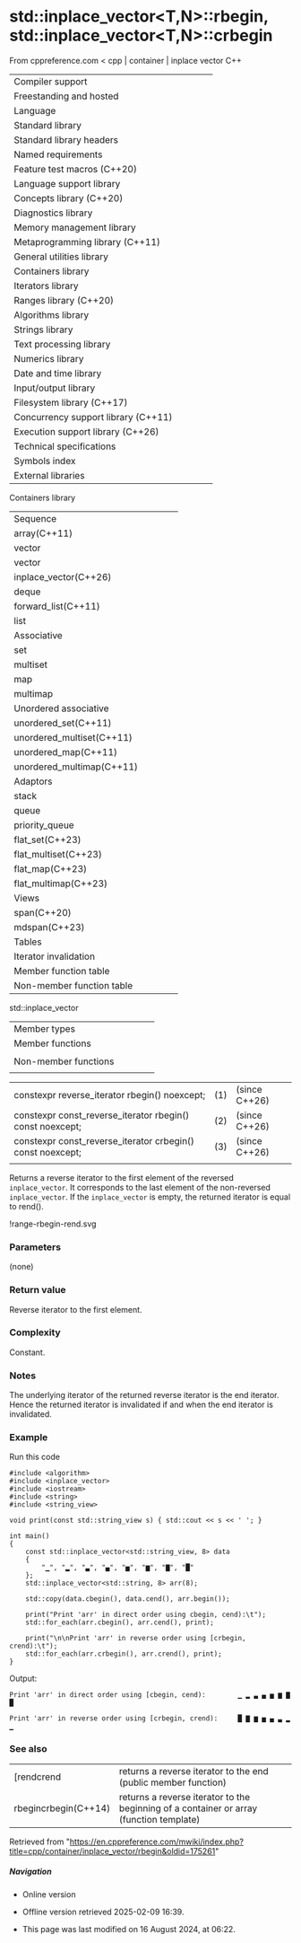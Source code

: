 # std::inplace_vector<T,N>::rbegin, std::inplace_vector<T,N>::crbegin

From cppreference.com
< cpp‎ | container‎ | inplace vector
C++

|  |  |  |  |  |
| --- | --- | --- | --- | --- |
| Compiler support | | | | |
| Freestanding and hosted | | | | |
| Language | | | | |
| Standard library | | | | |
| Standard library headers | | | | |
| Named requirements | | | | |
| Feature test macros (C++20) | | | | |
| Language support library | | | | |
| Concepts library (C++20) | | | | |
| Diagnostics library | | | | |
| Memory management library | | | | |
| Metaprogramming library (C++11) | | | | |
| General utilities library | | | | |
| Containers library | | | | |
| Iterators library | | | | |
| Ranges library (C++20) | | | | |
| Algorithms library | | | | |
| Strings library | | | | |
| Text processing library | | | | |
| Numerics library | | | | |
| Date and time library | | | | |
| Input/output library | | | | |
| Filesystem library (C++17) | | | | |
| Concurrency support library (C++11) | | | | |
| Execution support library (C++26) | | | | |
| Technical specifications | | | | |
| Symbols index | | | | |
| External libraries | | | | |

Containers library

|  |  |  |  |  |
| --- | --- | --- | --- | --- |
| Sequence | | | | |
| array(C++11) | | | | |
| vector | | | | |
| vector<bool> | | | | |
| inplace_vector(C++26) | | | | |
| deque | | | | |
| forward_list(C++11) | | | | |
| list | | | | |
| Associative | | | | |
| set | | | | |
| multiset | | | | |
| map | | | | |
| multimap | | | | |
| Unordered associative | | | | |
| unordered_set(C++11) | | | | |
| unordered_multiset(C++11) | | | | |
| unordered_map(C++11) | | | | |
| unordered_multimap(C++11) | | | | |
| Adaptors | | | | |
| stack | | | | |
| queue | | | | |
| priority_queue | | | | |
| flat_set(C++23) | | | | |
| flat_multiset(C++23) | | | | |
| flat_map(C++23) | | | | |
| flat_multimap(C++23) | | | | |
| Views | | | | |
| span(C++20) | | | | |
| mdspan(C++23) | | | | |
| Tables | | | | |
| Iterator invalidation | | | | |
| Member function table | | | | |
| Non-member function table | | | | |

std::inplace_vector

|  |  |  |  |  |
| --- | --- | --- | --- | --- |
| Member types | | | | |
| Member functions | | | | |
| |  |  |  |  |  | | --- | --- | --- | --- | --- | | inplace_vector::inplace_vector | | | | | | inplace_vector::~inplace_vector | | | | | | inplace_vector::operator= | | | | | | inplace_vector::assign | | | | | | inplace_vector::assign_range | | | | | | Size and capacity | | | | | | inplace_vector::empty | | | | | | inplace_vector::size | | | | | | inplace_vector::max_size | | | | | | inplace_vector::capacity | | | | | | inplace_vector::resize | | | | | | inplace_vector::reserve | | | | | | inplace_vector::shrink_to_fit | | | | | | Iterators | | | | | | inplace_vector::begininplace_vector::cbegin | | | | | | inplace_vector::endinplace_vector::cend | | | | | | ****inplace_vector::rbegininplace_vector::crbegin**** | | | | | | inplace_vector::rendinplace_vector::crend | | | | | | |  |  |  |  |  | | --- | --- | --- | --- | --- | | Element access | | | | | | inplace_vector::at | | | | | | [inplace_vector::operator[]](operator_at.html "cpp/container/inplace vector/operator at") | | | | | | inplace_vector::front | | | | | | inplace_vector::back | | | | | | inplace_vector::data | | | | | | Modifiers | | | | | | inplace_vector::clear | | | | | | inplace_vector::erase | | | | | | inplace_vector::swap | | | | | | inplace_vector::insert | | | | | | inplace_vector::insert_range | | | | | | inplace_vector::emplace | | | | | | inplace_vector::emplace_back | | | | | | inplace_vector::try_emplace_back | | | | | | inplace_vector::unchecked_emplace_back | | | | | | inplace_vector::push_back | | | | | | inplace_vector::try_push_back | | | | | | inplace_vector::unchecked_push_back | | | | | | inplace_vector::pop_back | | | | | | inplace_vector::append_range | | | | | | inplace_vector::try_append_range | | | | | |
| Non-member functions | | | | |
| |  |  |  |  |  | | --- | --- | --- | --- | --- | | erase(std::inplace_vector)erase_if(std::inplace_vector) | | | | | | swap(std::inplace_vector) | | | | | | |  |  |  |  |  | | --- | --- | --- | --- | --- | | operator==operator<=> | | | | | |  | | | | | |

|  |  |  |
| --- | --- | --- |
| constexpr reverse_iterator rbegin() noexcept; | (1) | (since C++26) |
| constexpr const_reverse_iterator rbegin() const noexcept; | (2) | (since C++26) |
| constexpr const_reverse_iterator crbegin() const noexcept; | (3) | (since C++26) |
|  |  |  |

Returns a reverse iterator to the first element of the reversed `inplace_vector`. It corresponds to the last element of the non-reversed `inplace_vector`. If the `inplace_vector` is empty, the returned iterator is equal to rend().

!range-rbegin-rend.svg

### Parameters

(none)

### Return value

Reverse iterator to the first element.

### Complexity

Constant.

### Notes

The underlying iterator of the returned reverse iterator is the end iterator. Hence the returned iterator is invalidated if and when the end iterator is invalidated.

### Example

Run this code

```
#include <algorithm>
#include <inplace_vector>
#include <iostream>
#include <string>
#include <string_view>
 
void print(const std::string_view s) { std::cout << s << ' '; }
 
int main()
{
    const std::inplace_vector<std::string_view, 8> data
    {
        "▁", "▂", "▃", "▄", "▅", "▆", "▇", "█"
    };
    std::inplace_vector<std::string, 8> arr(8);
 
    std::copy(data.cbegin(), data.cend(), arr.begin());
 
    print("Print 'arr' in direct order using cbegin, cend):\t");
    std::for_each(arr.cbegin(), arr.cend(), print);
 
    print("\n\nPrint 'arr' in reverse order using [crbegin, crend):\t");
    std::for_each(arr.crbegin(), arr.crend(), print);
}

```

Output:

```
Print 'arr' in direct order using [cbegin, cend):        ▁ ▂ ▃ ▄ ▅ ▆ ▇ █
 
Print 'arr' in reverse order using [crbegin, crend):     █ ▇ ▆ ▅ ▄ ▃ ▂ ▁

```

### See also

|  |  |
| --- | --- |
| [rendcrend | returns a reverse iterator to the end   (public member function) |
| rbegincrbegin(C++14) | returns a reverse iterator to the beginning of a container or array   (function template) |

Retrieved from "<https://en.cppreference.com/mwiki/index.php?title=cpp/container/inplace_vector/rbegin&oldid=175261>"

##### Navigation

- Online version
- Offline version retrieved 2025-02-09 16:39.

- This page was last modified on 16 August 2024, at 06:22.